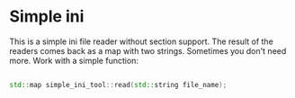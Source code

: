 # Simple ini

This is a simple ini file reader without section support. 
The result of the readers comes back as a map with two strings.
Sometimes you don't need more.
Work with a simple function:


```C++

std::map simple_ini_tool::read(std::string file_name);

```
